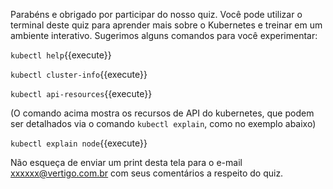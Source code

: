 Parabéns e obrigado por participar do nosso quiz. 
Você pode utilizar o terminal deste quiz para aprender mais sobre o Kubernetes e treinar em um ambiente interativo. 
Sugerimos alguns comandos para você experimentar:

`kubectl help`{{execute}}

`kubectl cluster-info`{{execute}}

`kubectl api-resources`{{execute}}

(O comando acima mostra os recursos de API do kubernetes, que podem ser detalhados via o comando `kubectl explain`, como no exemplo abaixo)

`kubectl explain node`{{execute}}

Não esqueça de enviar um print desta tela para o e-mail xxxxxx@vertigo.com.br com seus comentários a respeito do quiz.

